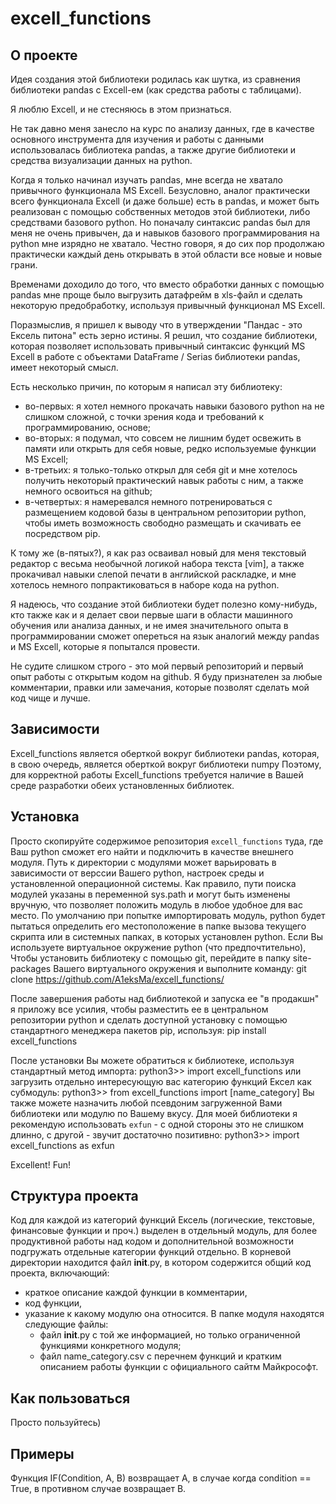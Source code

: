 # excell_functions

## О проекте

Идея создания этой библиотеки родилась как шутка, из сравнения библиотеки pandas с Excell-ем (как средства работы с таблицами).

Я люблю Excell, и не стесняюсь в этом признаться.

Не так давно меня занесло на курс по анализу данных, где в качестве основного инструмента для изучения и работы с данными использовалась библиотека pandas, а также другие библиотеки и средства визуализации данных на python.

Когда я только начинал изучать pandas, мне всегда не хватало привычного функционала MS Excell. Безусловно, аналог практически всего функционала Excell (и даже больше) есть в pandas, и может быть реализован с помощью собственных методов этой библиотеки, либо средствами базового python. Но поначалу синтаксис pandas был для меня не очень привычен, да и навыков базового программирования на python мне изрядно не хватало. Честно говоря, я до сих пор продолжаю практически каждый день открывать в этой области все новые и новые грани.

Временами доходило до того, что вместо обработки данных с помощью pandas мне проще было выгрузить датафрейм в xls-файл и сделать некоторую предобработку, используя привычный функционал MS Excell.

Поразмыслив, я пришел к выводу что в утверждении "Пандас - это Ексель питона" есть зерно истины.
Я решил, что создание библиотеки, которая позволяет использовать привычный синтаксис функций MS Excell в работе с объектами DataFrame / Serias библиотеки pandas, имеет некоторый смысл.

Есть несколько причин, по которым я написал эту библиотеку:
- во-первых: я хотел немного прокачать навыки базового python на не слишком сложной, с точки зрения кода и требований к программированию, основе;
- во-вторых: я подумал, что совсем не лишним будет освежить в памяти или открыть для себя новые, редко используемые функции MS Excell;
- в-третьих:  я только-только открыл для себя git и мне хотелось получить некоторый практический навык работы с ним, а также немного освоиться на github;
- в-четвертых: я намеревался немного потренироваться с размещением кодовой базы в центральном репозитории python, чтобы иметь возможность свободно размещать и скачивать ее посредством pip.

К тому же (в-пятых?), я как раз осваивал новый для меня текстовый редактор с весьма необычной логикой набора текста [vim], а также прокачивал навыки слепой печати в английской раскладке, и мне хотелось немного попрактиковаться в наборе кода на python.

Я надеюсь, что создание этой библиотеки будет полезно кому-нибудь, кто также как и я делает свои первые шаги в области машинного обучения или анализа данных, и не имея значительного опыта в программировании сможет опереться на язык аналогий между pandas и MS Excell, которые я попытался провести.

Не судите слишком строго - это мой первый репозиторий и первый опыт работы с открытым кодом на github.
Я буду признателен за любые комментарии, правки или замечания, которые позволят сделать мой код чище и лучше.
 
## Зависимости
Еxcell_functions является оберткой вокруг библиотеки pandas, которая, в свою очередь, является оберткой вокруг библиотеки numpy
Поэтому, для корректной работы Еxcell_functions требуется наличие в Вашей среде разработки обеих установленных библиотек.
## Установка
Просто скопируйте содержимое репозитория `excell_functions` туда, где Ваш python сможет его найти и подключить в качестве внешнего модуля.
Путь к директории с модулями может варьировать в зависимости от верссии Вашего python, настроек среды и установленной операционной системы.
Как правило, пути поиска модулей указаны в переменной sys.path и могут быть изменены вручную, что позволяет положить модуль в любое удобное для вас место.
По умолчанию при попытке импортировать модуль, python будет пытаться определить его местоположение в папке вызова текущего скрипта или в системных папках, в которых установлен python.
Если Вы используете виртуальное окружение python (что предпочтительно), 
Чтобы установить библиотеку с помощью git, перейдите в папку site-packages Вашего виртуального окружения и выполните команду:
	git clone https://github.com/A1eksMa/excell_functions/

После завершения работы над библиотекой и запуска ее "в продакшн" я приложу все усилия, чтобы разместить ее в центральном репозитории python и сделать доступной установку с помощью стандартного менеджера пакетов pip, используя:
	pip install excell_functions

После установки Вы можете обратиться к библиотеке, используя стандартный метод импорта:
	python3>> import excell_functions
или загрузить отдельно интересующую вас категорию функций Ексел как субмодуль:
	python3>> from excell_functions import [name_category]
Вы также можете назначить любой псевдоним загруженной Вами библиотеки или модулю по Вашему вкусу. 
Для моей библиотеки я рекомендую использовать `exfun` - с одной стороны это не слишком длинно, с другой - звучит достаточно позитивно:
	python3>> import excell_functions as exfun

Excellent! Fun!

## Структура проекта
Код для каждой из категорий функций Ексель (логические, текстовые, финансовые функции и проч.) выделен в отдельный модуль, для более продуктивной работы над кодом и дополнительной возможности подгружать отдельные категории функций отдельно.
В корневой директории находится файл __init__.py, в котором содержится общий код проекта, включающий:
- краткое описание каждой функции в комментарии, 
- код функции,
- указание к какому модулю она относится.
В папке модуля находятся следующие файлы:
    - файл __init__.py с той же информацией, но только ограниченной функциями конкретного модуля;
    - файл name_category.csv с перечнем функций и кратким описанием работы функции с официального сайтм Майкрософт.


## Как пользоваться
Просто пользуйтесь)


## Примеры
Функция IF(Condition, A, B) возвращает A, в случае когда condition == True, в противном случае возвращает B.
